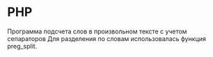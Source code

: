 # PHP
Программа подсчета слов в произвольном тексте с учетом сепараторов
Для разделения по словам использовалась функция preg_split. 
